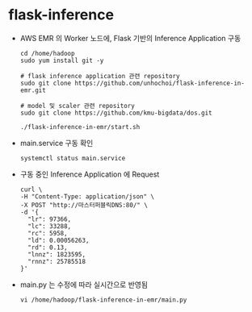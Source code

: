 # flask-inference

- AWS EMR 의 Worker 노드에, Flask 기반의 Inference Application 구동

  ```
  cd /home/hadoop
  sudo yum install git -y
  
  # flask inference application 관련 repository
  sudo git clone https://github.com/unhochoi/flask-inference-in-emr.git
  
  # model 및 scaler 관련 repository
  sudo git clone https://github.com/kmu-bigdata/dos.git
  
  ./flask-inference-in-emr/start.sh
  ```
- main.service 구동 확인

  ```
  systemctl status main.service
  ```

- 구동 중인 Inference Application 에 Request
  ```
  curl \
  -H "Content-Type: application/json" \
  -X POST "http://마스터퍼블릭DNS:80/" \
  -d '{
    "lr": 97366,
    "lc": 33288,
    "rc": 5958,
    "ld": 0.00056263,
    "rd": 0.13,
    "lnnz": 1823595,
    "rnnz": 25785518
  }' 
  ```

- main.py 는 수정에 따라 실시간으로 반영됨

  ```
  vi /home/hadoop/flask-inference-in-emr/main.py
  ```

